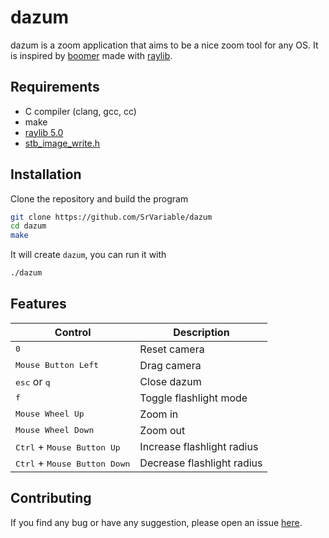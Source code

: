 # dazum

dazum is a zoom application that aims to be a nice zoom tool for any OS. It is inspired by [boomer](https://github.com/tsoding/boomer) made with [raylib](https://github.com/raysan5/raylib).

## Requirements

- C compiler (clang, gcc, cc)
- make
- [raylib 5.0](https://github.com/raysan5/raylib)
- [stb_image_write.h](https://github.com/nothings/stb/blob/master/stb_image_write.h)


## Installation

Clone the repository and build the program

```bash
git clone https://github.com/SrVariable/dazum
cd dazum
make
```

It will create `dazum`, you can run it with
```bash
./dazum
```

## Features

|Control|Description|
|-|-|
|<kbd>0</kbd>|Reset camera|
|<kbd>Mouse Button Left</kbd>|Drag camera|
|<kbd>esc</kbd> or <kbd>q</kbd>|Close dazum|
|<kbd>f</kbd>|Toggle flashlight mode|
|<kbd>Mouse Wheel Up</kbd>|Zoom in|
|<kbd>Mouse Wheel Down</kbd>|Zoom out|
|<kbd>Ctrl</kbd> + <kbd>Mouse Button Up</kbd>|Increase flashlight radius|
|<kbd>Ctrl</kbd> + <kbd>Mouse Button Down</kbd>|Decrease flashlight radius|

## Contributing

If you find any bug or have any suggestion, please open an issue [here](https://github.com/SrVariable/dazum/issues).
